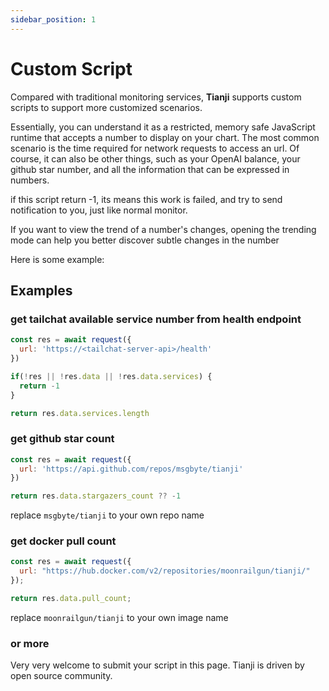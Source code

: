 ```yaml
---
sidebar_position: 1
---
```


# Custom Script

Compared with traditional monitoring services, **Tianji** supports custom scripts to support more customized scenarios.

Essentially, you can understand it as a restricted, memory safe JavaScript runtime that accepts a number to display on your chart. The most common scenario is the time required for network requests to access an url. Of course, it can also be other things, such as your OpenAI balance, your github star number, and all the information that can be expressed in numbers.

if this script return -1, its means this work is failed, and try to send notification to you, just like normal monitor.

If you want to view the trend of a number's changes, opening the trending mode can help you better discover subtle changes in the number

Here is some example:

## Examples

### get tailchat available service number from health endpoint

```js
const res = await request({
  url: 'https://<tailchat-server-api>/health'
})

if(!res || !res.data || !res.data.services) {
  return -1
}

return res.data.services.length
```

### get github star count

```js
const res = await request({
  url: 'https://api.github.com/repos/msgbyte/tianji'
})

return res.data.stargazers_count ?? -1
```

replace `msgbyte/tianji` to your own repo name

### get docker pull count

```js
const res = await request({
  url: "https://hub.docker.com/v2/repositories/moonrailgun/tianji/"
});

return res.data.pull_count;
```

replace `moonrailgun/tianji` to your own image name


### or more

Very very welcome to submit your script in this page. Tianji is driven by open source community.
